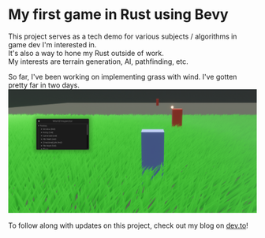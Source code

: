 # My first game in Rust using Bevy

This project serves as a tech demo for various subjects / algorithms in game dev I'm interested in.  
It's also a way to hone my Rust outside of work.  
My interests are terrain generation, AI, pathfinding, etc.  

So far, I've been working on implementing grass with wind. I've gotten pretty far in two days.  
<img src="demo_sc.png">

To follow along with updates on this project, check out my blog on [dev.to](https://dev.to/mikeam565)!
